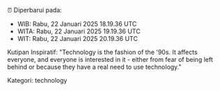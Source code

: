 ⏰ Diperbarui pada:
- WIB: Rabu, 22 Januari 2025 18.19.36 UTC
- WITA: Rabu, 22 Januari 2025 19.19.36 UTC
- WIT: Rabu, 22 Januari 2025 20.19.36 UTC

Kutipan Inspiratif:
"Technology is the fashion of the '90s. It affects everyone, and everyone is interested in it - either from fear of being left behind or because they have a real need to use technology."


Kategori: technology

